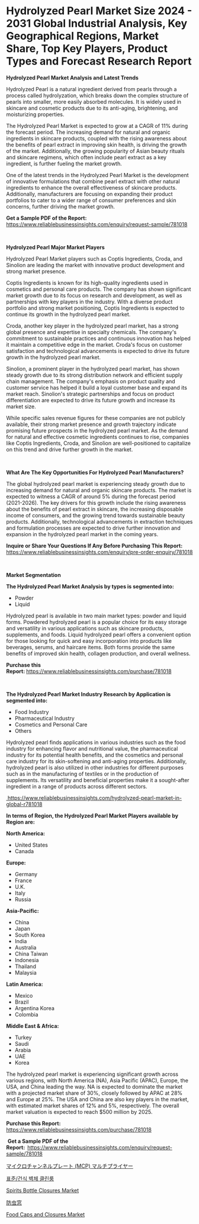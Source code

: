 <p><h1>Hydrolyzed Pearl Market Size 2024 - 2031 Global Industrial Analysis, Key Geographical Regions, Market Share, Top Key Players, Product Types and Forecast Research Report</h1></p><p><strong>Hydrolyzed Pearl Market Analysis and Latest Trends</strong></p>
<p><p>Hydrolyzed Pearl is a natural ingredient derived from pearls through a process called hydrolyzation, which breaks down the complex structure of pearls into smaller, more easily absorbed molecules. It is widely used in skincare and cosmetic products due to its anti-aging, brightening, and moisturizing properties.</p><p>The Hydrolyzed Pearl Market is expected to grow at a CAGR of 11% during the forecast period. The increasing demand for natural and organic ingredients in skincare products, coupled with the rising awareness about the benefits of pearl extract in improving skin health, is driving the growth of the market. Additionally, the growing popularity of Asian beauty rituals and skincare regimens, which often include pearl extract as a key ingredient, is further fueling the market growth.</p><p>One of the latest trends in the Hydrolyzed Pearl Market is the development of innovative formulations that combine pearl extract with other natural ingredients to enhance the overall effectiveness of skincare products. Additionally, manufacturers are focusing on expanding their product portfolios to cater to a wider range of consumer preferences and skin concerns, further driving the market growth.</p></p>
<p><strong>Get a Sample PDF of the Report:&nbsp;</strong> <a href="https://www.reliablebusinessinsights.com/enquiry/request-sample/781018">https://www.reliablebusinessinsights.com/enquiry/request-sample/781018</a></p>
<p>&nbsp;</p>
<p><strong>Hydrolyzed Pearl Major Market Players</strong></p>
<p><p>Hydrolyzed Pearl Market players such as Coptis Ingredients, Croda, and Sinolion are leading the market with innovative product development and strong market presence.</p><p>Coptis Ingredients is known for its high-quality ingredients used in cosmetics and personal care products. The company has shown significant market growth due to its focus on research and development, as well as partnerships with key players in the industry. With a diverse product portfolio and strong market positioning, Coptis Ingredients is expected to continue its growth in the hydrolyzed pearl market.</p><p>Croda, another key player in the hydrolyzed pearl market, has a strong global presence and expertise in specialty chemicals. The company's commitment to sustainable practices and continuous innovation has helped it maintain a competitive edge in the market. Croda's focus on customer satisfaction and technological advancements is expected to drive its future growth in the hydrolyzed pearl market.</p><p>Sinolion, a prominent player in the hydrolyzed pearl market, has shown steady growth due to its strong distribution network and efficient supply chain management. The company's emphasis on product quality and customer service has helped it build a loyal customer base and expand its market reach. Sinolion's strategic partnerships and focus on product differentiation are expected to drive its future growth and increase its market size.</p><p>While specific sales revenue figures for these companies are not publicly available, their strong market presence and growth trajectory indicate promising future prospects in the hydrolyzed pearl market. As the demand for natural and effective cosmetic ingredients continues to rise, companies like Coptis Ingredients, Croda, and Sinolion are well-positioned to capitalize on this trend and drive further growth in the market.</p></p>
<p>&nbsp;</p>
<p><strong>What Are The Key Opportunities For Hydrolyzed Pearl Manufacturers?</strong></p>
<p><p>The global hydrolyzed pearl market is experiencing steady growth due to increasing demand for natural and organic skincare products. The market is expected to witness a CAGR of around 5% during the forecast period (2021-2026). The key drivers for this growth include the rising awareness about the benefits of pearl extract in skincare, the increasing disposable income of consumers, and the growing trend towards sustainable beauty products. Additionally, technological advancements in extraction techniques and formulation processes are expected to drive further innovation and expansion in the hydrolyzed pearl market in the coming years.</p></p>
<p><strong>Inquire or Share Your Questions If Any Before Purchasing This Report:</strong> <a href="https://www.reliablebusinessinsights.com/enquiry/pre-order-enquiry/781018">https://www.reliablebusinessinsights.com/enquiry/pre-order-enquiry/781018</a></p>
<p>&nbsp;</p>
<p><strong>Market Segmentation</strong></p>
<p><strong>The Hydrolyzed Pearl Market Analysis by types is segmented into:</strong></p>
<p><ul><li>Powder</li><li>Liquid</li></ul></p>
<p><p>Hydrolyzed pearl is available in two main market types: powder and liquid forms. Powdered hydrolyzed pearl is a popular choice for its easy storage and versatility in various applications such as skincare products, supplements, and foods. Liquid hydrolyzed pearl offers a convenient option for those looking for quick and easy incorporation into products like beverages, serums, and haircare items. Both forms provide the same benefits of improved skin health, collagen production, and overall wellness.</p></p>
<p><strong>Purchase this Report:&nbsp;</strong><a href="https://www.reliablebusinessinsights.com/purchase/781018">https://www.reliablebusinessinsights.com/purchase/781018</a></p>
<p>&nbsp;</p>
<p><strong>The Hydrolyzed Pearl Market Industry Research by Application is segmented into:</strong></p>
<p><ul><li>Food Industry</li><li>Pharmaceutical Industry</li><li>Cosmetics and Personal Care</li><li>Others</li></ul></p>
<p><p>Hydrolyzed pearl finds applications in various industries such as the food industry for enhancing flavor and nutritional value, the pharmaceutical industry for its potential health benefits, and the cosmetics and personal care industry for its skin-softening and anti-aging properties. Additionally, hydrolyzed pearl is also utilized in other industries for different purposes such as in the manufacturing of textiles or in the production of supplements. Its versatility and beneficial properties make it a sought-after ingredient in a range of products across different sectors.</p></p>
<p><a href="https://www.reliablebusinessinsights.com/hydrolyzed-pearl-market-in-global-r781018">&nbsp;https://www.reliablebusinessinsights.com/hydrolyzed-pearl-market-in-global-r781018</a></p>
<p><strong>In terms of Region, the Hydrolyzed Pearl Market Players available by Region are:</strong></p>
<p>
    <p> <strong> North America: </strong>
        <ul>
            <li>United States</li>
            <li>Canada</li>
        </ul>
        </p> 
    <p> <strong> Europe: </strong>
        <ul>
            <li>Germany</li>
            <li>France</li>
            <li>U.K.</li>
            <li>Italy</li>
            <li>Russia</li>
        </ul>
        </p> 
    <p> <strong> Asia-Pacific: </strong>
        <ul>
            <li>China</li>
            <li>Japan</li>
            <li>South Korea</li>
            <li>India</li>
            <li>Australia</li>
            <li>China Taiwan</li>
            <li>Indonesia</li>
            <li>Thailand</li>
            <li>Malaysia</li>
        </ul>
        </p> 
    <p> <strong> Latin America: </strong>
        <ul>
            <li>Mexico</li>
            <li>Brazil</li>
            <li>Argentina Korea</li>
            <li>Colombia</li>
        </ul>
        </p> 
    <p> <strong> Middle East & Africa: </strong>
        <ul>
            <li>Turkey</li>
            <li>Saudi</li>
            <li>Arabia</li>
            <li>UAE</li>
            <li>Korea</li>
        </ul>
    </p>
    </p>
<p><p>The hydrolyzed pearl market is experiencing significant growth across various regions, with North America (NA), Asia Pacific (APAC), Europe, the USA, and China leading the way. NA is expected to dominate the market with a projected market share of 30%, closely followed by APAC at 28% and Europe at 25%. The USA and China are also key players in the market, with estimated market shares of 12% and 5%, respectively. The overall market valuation is expected to reach $500 million by 2025.</p></p>
<p><strong>Purchase this Report: </strong><a href="https://www.reliablebusinessinsights.com/purchase/781018">https://www.reliablebusinessinsights.com/purchase/781018</a></p>
<p>&nbsp;<strong>Get a Sample PDF of the Report:&nbsp;&nbsp;</strong><a href="https://www.reliablebusinessinsights.com/enquiry/request-sample/781018">https://www.reliablebusinessinsights.com/enquiry/request-sample/781018</a></p>
<p><strong></strong></p>
<p><p><a href="https://github.com/marbadji/Market-Research-Report-List-2/blob/main/7631829110527.md">マイクロチャンネルプレート (MCP) マルチプライヤー</a></p><p><a href="https://github.com/DavidRobb19/Market-Research-Report-List-1/blob/main/6434458105277.md">표준/건식 벽체 클린룸</a></p><p><a href="https://github.com/maudAbbott7/Market-Research-Report-List-1/blob/main/spirits-bottle-closures-market.md">Spirits Bottle Closures Market</a></p><p><a href="https://github.com/ddwcuskozol07187/Market-Research-Report-List-2/blob/main/2154589110526.md">防虫窓</a></p><p><a href="https://github.com/MaraKoelpin2023/Market-Research-Report-List-1/blob/main/food-caps-and-closures-market.md">Food Caps and Closures Market</a></p></p>